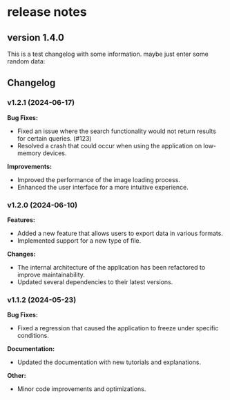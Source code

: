 # release notes

## version 1.4.0
This is  a test changelog  with some information.
maybe just enter some random data:
## Changelog

### v1.2.1 (2024-06-17)

**Bug Fixes:**

* Fixed an issue where the search functionality would not return results for certain queries. (#123)
* Resolved a crash that could occur when using the application on low-memory devices.

**Improvements:**

* Improved the performance of the image loading process.
* Enhanced the user interface for a more intuitive experience.

### v1.2.0 (2024-06-10)

**Features:**

* Added a new feature that allows users to export data in various formats.
* Implemented support for a new type of file.

**Changes:**

* The internal architecture of the application has been refactored to improve maintainability.
* Updated several dependencies to their latest versions.

### v1.1.2 (2024-05-23)

**Bug Fixes:**

* Fixed a regression that caused the application to freeze under specific conditions.

**Documentation:**

* Updated the documentation with new tutorials and explanations.

**Other:**

* Minor code improvements and optimizations.

